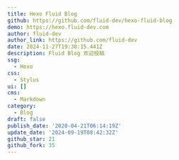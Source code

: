 ```yaml
---
title: Hexo Fluid Blog
github: https://github.com/fluid-dev/hexo-fluid-blog
demo: https://hexo.fluid-dev.com
author: fluid-dev
author_link: https://github.com/fluid-dev
date: 2024-11-27T19:38:15.441Z
description: Fluid Blog 欢迎投稿
ssg:
  - Hexo
css:
  - Stylus
ui: []
cms:
  - Markdown
category:
  - Blog
draft: false
publish_date: '2020-04-21T06:14:19Z'
update_date: '2024-09-19T08:42:32Z'
github_star: 21
github_fork: 35
---
```

